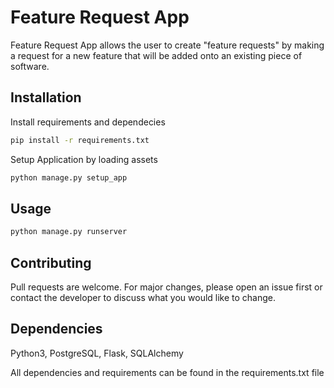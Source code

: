 # Feature Request App

Feature Request App allows the user to create "feature requests" by making a request for a new feature that will be added onto an existing piece of software.

## Installation

Install requirements and dependecies 

```bash
pip install -r requirements.txt
```

Setup Application by loading assets

```bash
python manage.py setup_app
```

## Usage

```python
python manage.py runserver

```

## Contributing
Pull requests are welcome. For major changes, please open an issue first or contact the developer to discuss what you would like to change.


## Dependencies
Python3, PostgreSQL,
Flask, SQLAlchemy

All dependencies and requirements can be found in the requirements.txt file

